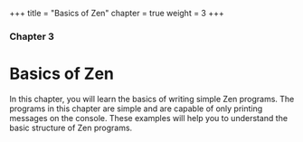 +++
title = "Basics of Zen"
chapter = true
weight = 3
+++

### Chapter 3

# Basics of Zen

In this chapter, you will learn the basics of writing simple Zen programs. The
programs in this chapter are simple and are capable of only printing messages on
the console. These examples will help you to understand the basic structure of Zen
programs.